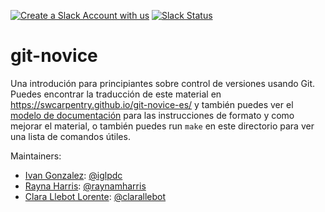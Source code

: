 [![Create a Slack Account with us](https://img.shields.io/badge/Create_Slack_Account-The_Carpentries-071159.svg)](https://swc-slack-invite.herokuapp.com/) 
 [![Slack Status](https://img.shields.io/badge/Slack_Channel-swc--git--es-E01563.svg)](https://swcarpentry.slack.com/messages/C9X42NTQC) 

git-novice
==========

Una introdución para principiantes sobre control de versiones usando Git.
Puedes encontrar la traducción de este material en <https://swcarpentry.github.io/git-novice-es/>
y también puedes ver el [modelo de documentación][lesson-example]
para las instrucciones de formato y como mejorar el material, 
o también puedes run `make` en este directorio para ver una lista de comandos útiles.

Maintainers:

* [Ivan Gonzalez][gonzalez_ivan]: [@iglpdc](https://github.com/iglpdc)
* [Rayna Harris][harris_rayna]: [@raynamharris](https://github.com/raynamharris)
* [Clara Llebot Lorente][llebot_clara]: [@clarallebot](https://github.com/clarallebot)
 
 

[llebot_clara]: https://software-carpentry.org/team/#llebot_clara
[gonzalez_ivan]: https://software-carpentry.org/team/#gonzalez_ivan
[harris_rayna]: http://software-carpentry.org/team/#harris_rayna
[lesson-example]: https://carpentries.github.io/lesson-example

